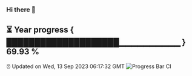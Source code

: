 ### Hi there 👋
⏳ Year progress { ████████████████████▁▁▁▁▁▁▁▁▁▁ } 69.93 %
---
⏰ Updated on Wed, 13 Sep 2023 06:17:32 GMT
![Progress Bar CI](https://github.com/liununu/liununu/workflows/Progress%20Bar%20CI/badge.svg)
